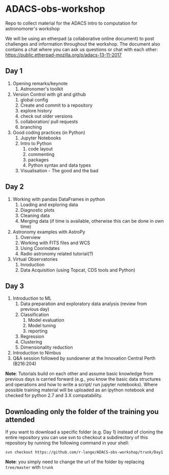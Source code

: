 # ADACS-obs-workshop
Repo to collect material for the ADACS intro to computation for astronomorer's workshop

We will be using an etherpad (a collaborative online document) to post challenges and
information throughout the workshop. The document also contains a chat where you can ask us 
questions or chat with each other:
https://public.etherpad-mozilla.org/p/adacs-13-11-2017

## Day 1

1. Opening remarks/keynote
    1. Astronomer's toolkit
2. Version Control with git and github
    1. global config
    2. Create and commit to a repository
    3. explore history
    4. check out older versions
    5. collaboration/ pull requests
    6. branching
3. Good coding practices (in Python)
    1. Jupyter Notebooks
    2. Intro to Python
        1. code layout
        2. commenting
        3. packages
        4. Python syntax and data types
    3. Visualisation - The good and the bad

## Day 2

1. Working with pandas DataFrames in python
    1. Loading and exploring data
    2. Diagnostic plots
    3. Cleaning data
    4. Merging data (if time is available, otherwise this can be done in own time)
2. Astronomy examples with AstroPy
    1. Overview 
    2. Working with FITS files and WCS
    3. Using Coorindates
    4. Radio astronomy related tutorial(?) 
3. Virtual Observatories
    1. Inroduction
    2. Data Acquisition (using Topcat, CDS tools and Python)

## Day 3

1. Introduction to ML
    1. Data preparation and exploratory data analysis (review from previous day)
    2. Classification
        1. Model evaluation
        2. Model tuning
        3. reporting
    3. Regression
    4. Clustering
    5. Dimensionality reduction
2. Introduction to Nimbus
3. Q&A session followed by sundowner at the Innovation Central Perth (B216:204)



**Note**:
Tutorials build on each other and assume basic knowledge from previous days is carried forward (e.g., you know the basic data structures and operations and how to write a script/ run jupyter notebooks). 
Where possible training material will be uploaded as an ipython notebook and checked for python 2.7 and 3.X compatability.

## Downloading only the folder of the training you attended

If you want to download a specific folder (e.g. Day 1) instead of cloning the entire repository you can use svn to checkout a subdirectory of this repository by running the following command in your shell:

`svn checkout https://github.com/r-lange/ADACS-obs-workshop/trunk/Day1`

**Note**: you simply need to change the url of the folder by replacing `tree/master` with `trunk`


